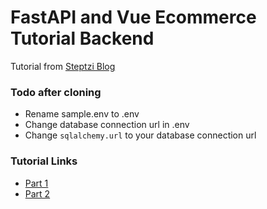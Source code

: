 # FastAPI and Vue Ecommerce Tutorial Backend
Tutorial from [Steptzi Blog](https://www.steptzi.com.ng)
### Todo after cloning
- Rename sample.env to .env
- Change database connection url in .env
- Change `sqlalchemy.url` to your database connection url

### Tutorial Links
- [Part 1](https://www.steptzi.com.ng/ecommerce-website-with-fastapi-vue-and-aws-part-1/)
- [Part 2](https://www.steptzi.com.ng/ecommerce-website-with-fastapi-vue-and-aws-part-2/)
